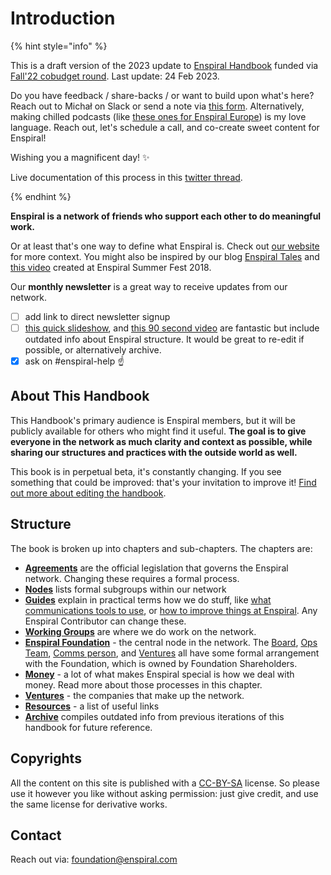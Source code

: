 # Introduction

{% hint style="info" %}

This is a draft version of the 2023 update to [Enspiral Handbook](https://handbook.enspiral.com) funded via [Fall'22 cobudget round](https://cobudget.com/enspiral/funding-round-2022/cl8sptz8h015509l2i8evb6vw). Last update: 24 Feb 2023.

Do you have feedback / share-backs / or want to build upon what's here? Reach out to Michał on Slack or send a note via [this form](https://airtable.com/shrZu4VyT3Dtcvwwx). Alternatively, making chilled podcasts (like [these ones for Enspiral Europe](https://youtube.com/playlist?list=PLH4jIJHXyh2H_8XrLfbAqmV_JhMBm0kOl)) is my love language. Reach out, let's schedule a call, and co-create sweet content for Enspiral!

Wishing you a magnificent day! ✨

Live documentation of this process in this [twitter thread](https://twitter.com/michalkorzonek/status/1630632568260313098).

{% endhint %}

**Enspiral is a network of friends who support each other to do meaningful work.**

Or at least that's one way to define what Enspiral is. Check out [our website](https://enspiral.com) for more context. You might also be inspired by our blog [Enspiral Tales](https://medium.com/enspiral-tales) and [this video](https://www.youtube.com/watch?v=lScGElP49Jc) created at Enspiral Summer Fest 2018.

Our **monthly newsletter** is a great way to receive updates from our network.

- [ ] add link to direct newsletter signup
- [ ] [this quick slideshow](http://whatis.enspiral.com), and [this 90 second video](https://vimeo.com/125088390) are fantastic but include outdated info about Enspiral structure. It would be great to re-edit if possible, or alternatively archive.
- [x] ask on #enspiral-help ☝️

## About This Handbook

This Handbook's primary audience is Enspiral members, but it will be publicly available for others who might find it useful. **The goal is to give everyone in the network as much clarity and context as possible, while sharing our structures and practices with the outside world as well.**

This book is in perpetual beta, it's constantly changing. If you see something that could be improved: that's your invitation to improve it! [Find out more about editing the handbook](guides/contributing.md).

## Structure

The book is broken up into chapters and sub-chapters. The chapters are:

* [**Agreements**](agreements/) are the official legislation that governs the Enspiral network. Changing these requires a formal process.
* [**Nodes**](nodes/) lists formal subgroups within our network
* [**Guides**](guides/) explain in practical terms how we do stuff, like [what communications tools to use](guides/comms_guidelines.md), or [how to improve things at Enspiral](guides/improvements.md). Any Enspiral Contributor can change these.
* [**Working Groups**](working-groups/) are where we do work on the network.
* [**Enspiral Foundation**](foundation/) - the central node in the network. The [Board](foundation/board.md), [Ops Team](foundation/ops-scope.md), [Comms person](foundation/comms-role.md), and [Ventures](ventures/) all have some formal arrangement with the Foundation, which is owned by Foundation Shareholders.
* [**Money**](money/) - a lot of what makes Enspiral special is how we deal with money. Read more about those processes in this chapter.
* [**Ventures**](ventures/) - the companies that make up the network.
* [**Resources**](web/enspiral-handbook-2023/nodes/enspiral-europe/resources.md) - a list of useful links
* [**Archive**](archive/) compiles outdated info from previous iterations of this handbook for future reference.

## Copyrights

All the content on this site is published with a [CC-BY-SA](https://creativecommons.org/licenses/by-sa/4.0/) license. So please use it however you like without asking permission: just give credit, and use the same license for derivative works.

## Contact

Reach out via: foundation@enspiral.com